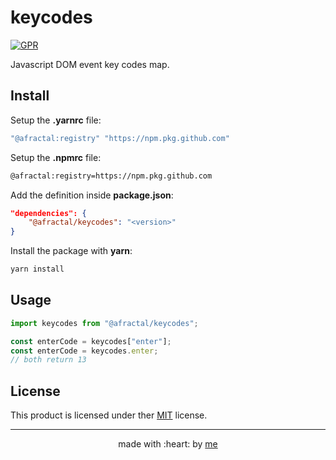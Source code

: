 # keycodes

[![GPR](https://img.shields.io/github/release/afractal/keycodes.svg?label=GPR&logo=github)](https://github.com/afractal/keycodes/packages/28631)

Javascript DOM event key codes map.


## Install

Setup the **.yarnrc** file:

```bash
"@afractal:registry" "https://npm.pkg.github.com"
```

Setup the **.npmrc** file:

```bash
@afractal:registry=https://npm.pkg.github.com
```

Add the definition inside **package.json**:

```json
"dependencies": {
    "@afractal/keycodes": "<version>"
}
```

Install the package with **yarn**:

```bash
yarn install
```

## Usage

```typescript
import keycodes from "@afractal/keycodes";

const enterCode = keycodes["enter"];
const enterCode = keycodes.enter;
// both return 13
```

## License

This product is licensed under ther [MIT](./LICENSE.md) license.

---

<p align="center">
    made with :heart: by <a href="https://github.com/afractal">me</a>
</p>
